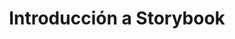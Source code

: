 ---
title: Introducción a Storybook
type: talk
year: 2018
language: es
for:
  title:
    MurciaDev
  href:
    https://murcia.dev/
place: Murcia
weight: 1
---